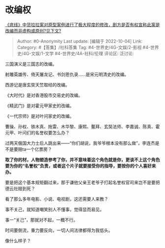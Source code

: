 # 改编权
[《底线》中货拉拉案对原型案例进行了极大程度的修改，剧方是否有权宣称此案是改编而非虚构或原创?见下文?](https://www.zhihu.com/question/557400424/answer/2699207489)

> Author: #0-Anonymity
> Last update: [编辑于 2022-10-04]
> Link:
> Category: #【答集】/社科答集
> Tag: #4-世界史/4G-文娱/2-影视 #4-世界史/4G-文娱/1-文学 #4-世界史/4A-社科/伦理
> 评论区:
> 泛讨论:

三国演义是三国志的改编。

射雕英雄传、倚天屠龙记、书剑恩仇录……是宋元明清史的改编。

西游记是唐玄奘天竺取经的改编。

《大时代》是对香港股市交易史的改编。

《精武门》是对霍元甲家史的改编。

《一代宗师》是对叶问家史的改编。

曹操、孙权、铁木真、拖雷、木华黎、康熙、鳌拜、玄奘法师、李嘉诚、陈真、霍元甲、叶问们的名誉权要怎么办？

过两天俄国大力士后人跳出来——“你们胡说，我爷爷根本没有那么做”，李连杰是不是要赔ta一个亿票房？

**取了你的材，人物塑造参考了你，并不意味着这个角色就是你，更谈不上这个角色要为你的“名誉权”负责，或者这个片子就要接受你的指导，要按你的个人喜好来办。**

要是把这个基本规矩翻过来，那于谦他父亲王老爷子打起名誉权官司来岂不是要把德云社赔到死？

看了那么多年电影、小说、电视剧，这还需要人来教？

事不关己，就知道嘲笑别人不懂事，觉得显而易见。

事一“关己”，那就对不起，一概不行。

时间要倒流，重力要反向，一切人间法律都得为我低头。

像什么样子？
